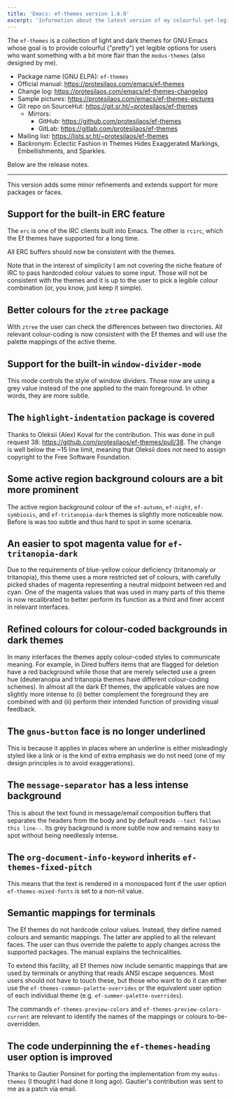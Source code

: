 ```yaml
---
title: 'Emacs: ef-themes version 1.6.0'
excerpt: 'Information about the latest version of my colourful-yet-legible themes for GNU Emacs.'
---
```


The `ef-themes` is a collection of light and dark themes for GNU Emacs
whose goal is to provide colourful ("pretty") yet legible options for
users who want something with a bit more flair than the `modus-themes`
(also designed by me).

+ Package name (GNU ELPA): `ef-themes`
+ Official manual: <https://protesilaos.com/emacs/ef-themes>
+ Change log: <https://protesilaos.com/emacs/ef-themes-changelog>
+ Sample pictures: <https://protesilaos.com/emacs/ef-themes-pictures>
+ Git repo on SourceHut: <https://git.sr.ht/~protesilaos/ef-themes>
  - Mirrors:
    + GitHub: <https://github.com/protesilaos/ef-themes>
    + GitLab: <https://gitlab.com/protesilaos/ef-themes>
+ Mailing list: <https://lists.sr.ht/~protesilaos/ef-themes>
+ Backronym: Eclectic Fashion in Themes Hides Exaggerated Markings,
  Embellishments, and Sparkles.

Below are the release notes.

* * *

This version adds some minor refinements and extends support for more
packages or faces.


## Support for the built-in ERC feature

The `erc` is one of the IRC clients built into Emacs. The other is
`rcirc`, which the Ef themes have supported for a long time.

All ERC buffers should now be consistent with the themes.

Note that in the interest of simplicity I am not covering the niche
feature of IRC to pass hardcoded colour values to some input. Those
will not be consistent with the themes and it is up to the user to
pick a legible colour combination (or, you know, just keep it simple).


## Better colours for the `ztree` package

With `ztree` the user can check the differences between two
directories. All relevant colour-coding is now consistent with the Ef
themes and will use the palette mappings of the active theme.


## Support for the built-in `window-divider-mode`

This mode controls the style of window dividers. Those now are using a
grey value instead of the one applied to the main foreground. In other
words, they are more subtle.


## The `highlight-indentation` package is covered

Thanks to Oleksii (Alex) Koval for the contribution. This was done in
pull request 38: <https://github.com/protesilaos/ef-themes/pull/38>.
The change is well below the ~15 line limit, meaning that Oleksii does
not need to assign copyright to the Free Software Foundation.


## Some active region background colours are a bit more prominent

The active region background colour of the `ef-autumn`, `ef-night`,
`ef-symbiosis`, and `ef-tritanopia-dark` themes is slightly more
noticeable now. Before is was too subtle and thus hard to spot in some
scenaria.


## An easier to spot magenta value for `ef-tritanopia-dark`

Due to the requirements of blue-yellow colour deficiency (tritanomaly
or tritanopia), this theme uses a more restricted set of colours, with
carefully picked shades of magenta representing a neutral midpoint
between red and cyan. One of the magenta values that was used in many
parts of this theme is now recalibrated to better perform its function
as a third and finer accent in relevant interfaces.


## Refined colours for colour-coded backgrounds in dark themes

In many interfaces the themes apply colour-coded styles to communicate
meaning. For example, in Dired buffers items that are flagged for
deletion have a red background while those that are merely selected
use a green hue (deuteranopia and tritanopia themes have different
colour-coding schemes). In almost all the dark Ef themes, the
applicable values are now slightly more intense to (i) better
complement the foreground they are combined with and (ii) perform
their intended function of providing visual feedback.


## The `gnus-button` face is no longer underlined

This is because it applies in places where an underline is either
misleadingly styled like a link or is the kind of extra emphasis we do
not need (one of my design principles is to avoid exaggerations).


## The `message-separator` has a less intense background

This is about the text found in message/email composition buffers that
separates the headers from the body and by default reads `--text
follows this line--`. Its grey background is more subtle now and
remains easy to spot without being needlessly intense.


## The `org-document-info-keyword` inherits `ef-themes-fixed-pitch`

This means that the text is rendered in a monospaced font if the user
option `ef-themes-mixed-fonts` is set to a non-nil value.


## Semantic mappings for terminals

The Ef themes do not hardcode colour values. Instead, they define
named colours and semantic mappings. The latter are applied to all the
relevant faces. The user can thus override the palette to apply
changes across the supported packages. The manual explains the
technicalities.

To extend this facility, all Ef themes now include semantic mappings
that are used by terminals or anything that reads ANSI escape
sequences. Most users should not have to touch these, but those who
want to do it can either use the `ef-themes-common-palette-overrides`
or the equivalent user option of each individual theme (e.g.
`ef-summer-palette-overrides`).

The commands `ef-themes-preview-colors` and `ef-themes-preview-colors-current`
are relevant to identify the names of the mappings or colours
to-be-overridden.


## The code underpinning the `ef-themes-heading` user option is improved

Thanks to Gautier Ponsinet for porting the implementation from my
`modus-themes` (I thought I had done it long ago). Gautier's
contribution was sent to me as a patch via email.
